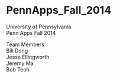 PennApps_Fall_2014
==================

University of Pennsylvania  
Penn Apps Fall 2014  
  
Team Members:  
Bill Dong  
Jesse Ellingworth  
Jeremy Ma  
Bob Teoh  
